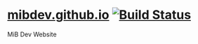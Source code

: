 # [mibdev.github.io](https://mibdev.github.io/?utm_source=github&utm_medium=website-source-code&utm_campaign=website-source-code) [![Build Status](https://travis-ci.com/mibdev/mibdev.github.io.svg?branch=source)](https://travis-ci.com/mibdev/mibdev.github.io)

MiB Dev Website
